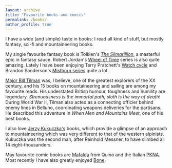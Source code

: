 ```yaml
---
layout: archive
title: "Favourite books and comics"
permalink: /books/
author_profile: true
---
```




I have a wide (and simple) taste in books: I read all kind of stuff, but mostly fantasy, sci-fi and mountaineering books.

My single favourite fantasy book is Tolkien's [_The Silmarillion_](https://en.wikipedia.org/wiki/The_Silmarillion), a masterful epic in fantasy sauce. Robert Jordan's [Wheel of Time](https://en.wikipedia.org/wiki/The_Wheel_of_Time) series is also quite amazing. Lately I have been enjoying Terry Pratchett's [Watch cycle](https://en.wikipedia.org/wiki/Ankh-Morpork_City_Watch) and Brandon Sanderson's [Mistborn series](https://en.wikipedia.org/wiki/Mistborn) quite a lot.

[Major Bill Tilman](https://en.wikipedia.org/wiki/Bill_Tilman) was, I believe, one of the greatest explorers of the XX century, and his 15 books on mountaineering and sailing are among my favourite reads. His understated British humour, toughness and humility are legendary. _Strenuousness is the immortal path, sloth is the way of death!_ During World War II, Tilman also acted as a connecting officier behind enemy lines in Belluno, coordinating weapons deliveries for the partisans. He described this adventure in _When Men and Mountains Meet_, one of his best books.

I also love [Jerzy Kukuczka's](https://en.wikipedia.org/wiki/Jerzy_Kukuczka) books, which provide a glimpse of an approach to mountaineering which was very different to that of the western alpinists. Kukuczka was the second man, after Reinhold Messner, to have climbed all 14 eight-thousanders.

May favourite comic books are [Mafalda](https://en.wikipedia.org/wiki/Mafalda) from Quino and the Italian [PKNA](https://en.wikipedia.org/wiki/PKNA). Most recently I have also greatly enjoyed [Bone](https://en.wikipedia.org/wiki/Bone_(comics)).
